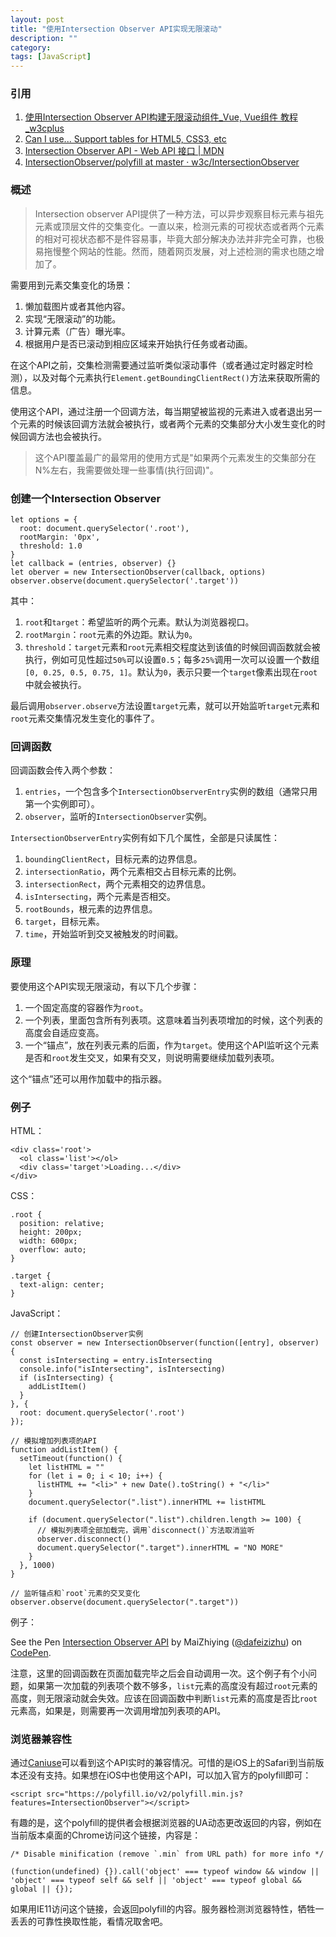 ```yaml
---
layout: post
title: "使用Intersection Observer API实现无限滚动"
description: ""
category: 
tags: [JavaScript]
---
```


### 引用

1. [使用Intersection Observer API构建无限滚动组件_Vue, Vue组件 教程_w3cplus](https://www.w3cplus.com/vue/build-an-infinite-scroll-component-using-intersection-observer-api.html)
2. [Can I use... Support tables for HTML5, CSS3, etc](https://caniuse.com/#search=Intersection)
3. [Intersection Observer API - Web API 接口 | MDN](https://developer.mozilla.org/zh-CN/docs/Web/API/Intersection_Observer_API)
4. [IntersectionObserver/polyfill at master · w3c/IntersectionObserver](https://github.com/w3c/IntersectionObserver/tree/master/polyfill)

### 概述

> Intersection observer API提供了一种方法，可以异步观察目标元素与祖先元素或顶层文件的交集变化。一直以来，检测元素的可视状态或者两个元素的相对可视状态都不是件容易事，毕竟大部分解决办法并非完全可靠，也极易拖慢整个网站的性能。然而，随着网页发展，对上述检测的需求也随之增加了。

需要用到元素交集变化的场景：

1. 懒加载图片或者其他内容。
2. 实现“无限滚动”的功能。
3. 计算元素（广告）曝光率。
4. 根据用户是否已滚动到相应区域来开始执行任务或者动画。

在这个API之前，交集检测需要通过监听类似滚动事件（或者通过定时器定时检测），以及对每个元素执行`Element.getBoundingClientRect()`方法来获取所需的信息。

使用这个API，通过注册一个回调方法，每当期望被监视的元素进入或者退出另一个元素的时候该回调方法就会被执行，或者两个元素的交集部分大小发生变化的时候回调方法也会被执行。

> 这个API覆盖最广的最常用的使用方式是"如果两个元素发生的交集部分在N%左右，我需要做处理一些事情(执行回调)"。

### 创建一个Intersection Observer

    let options = {
      root: document.querySelector('.root'),
      rootMargin: '0px',
      threshold: 1.0
    }
    let callback = (entries, observer) {}
    let oberver = new IntersectionObserver(callback, options)
    observer.observe(document.querySelector('.target'))

其中：

1. `root`和`target`：希望监听的两个元素。默认为浏览器视口。
2. `rootMargin`：`root`元素的外边距。默认为`0`。
3. `threshold`：`target`元素和`root`元素相交程度达到该值的时候回调函数就会被执行，例如可见性超过`50%`可以设置`0.5`；每多`25%`调用一次可以设置一个数组`[0, 0.25, 0.5, 0.75, 1]`。默认为`0`，表示只要一个`target`像素出现在`root`中就会被执行。

最后调用`observer.observe`方法设置`target`元素，就可以开始监听`target`元素和`root`元素交集情况发生变化的事件了。

### 回调函数

回调函数会传入两个参数：

1. `entries`，一个包含多个`IntersectionObserverEntry`实例的数组（通常只用第一个实例即可）。
2. `observer`，监听的`IntersectionObserver`实例。

`IntersectionObserverEntry`实例有如下几个属性，全部是只读属性：

1. `boundingClientRect`，目标元素的边界信息。
2. `intersectionRatio`，两个元素相交占目标元素的比例。
3. `intersectionRect`，两个元素相交的边界信息。
4. `isIntersecting`，两个元素是否相交。
5. `rootBounds`，根元素的边界信息。
6. `target`，目标元素。
6. `time`，开始监听到交叉被触发的时间戳。

### 原理

要使用这个API实现无限滚动，有以下几个步骤：

1. 一个固定高度的容器作为`root`。
2. 一个列表，里面包含所有列表项。这意味着当列表项增加的时候，这个列表的高度会自适应变高。
3. 一个“锚点”，放在列表元素的后面，作为`target`。使用这个API监听这个元素是否和`root`发生交叉，如果有交叉，则说明需要继续加载列表项。

这个“锚点”还可以用作加载中的指示器。

### 例子

HTML：

    <div class='root'>
      <ol class='list'></ol>
      <div class='target'>Loading...</div>
    </div>

CSS：

    .root {
      position: relative;
      height: 200px;
      width: 600px;
      overflow: auto;
    }

    .target {
      text-align: center;
    }

JavaScript：

    // 创建IntersectionObserver实例
    const observer = new IntersectionObserver(function([entry], observer) {
      const isIntersecting = entry.isIntersecting
      console.info("isIntersecting", isIntersecting)
      if (isIntersecting) {
        addListItem()
      }
    }, {
      root: document.querySelector('.root')
    });

    // 模拟增加列表项的API
    function addListItem() {
      setTimeout(function() {
        let listHTML = ""
        for (let i = 0; i < 10; i++) {
          listHTML += "<li>" + new Date().toString() + "</li>"
        }
        document.querySelector(".list").innerHTML += listHTML

        if (document.querySelector(".list").children.length >= 100) {
          // 模拟列表项全部加载完，调用`disconnect()`方法取消监听
          observer.disconnect()
          document.querySelector(".target").innerHTML = "NO MORE"
        }
      }, 1000)
    }
    
    // 监听锚点和`root`元素的交叉变化
    observer.observe(document.querySelector(".target"))

例子：

<p data-height="265" data-theme-id="0" data-slug-hash="yRjgby" data-default-tab="js,result" data-user="dafeizizhu" data-pen-title="Intersection Observer API" class="codepen">See the Pen <a href="https://codepen.io/dafeizizhu/pen/yRjgby/">Intersection Observer API</a> by MaiZhiying (<a href="https://codepen.io/dafeizizhu">@dafeizizhu</a>) on <a href="https://codepen.io">CodePen</a>.</p>
<script async src="https://static.codepen.io/assets/embed/ei.js"></script>

注意，这里的回调函数在页面加载完毕之后会自动调用一次。这个例子有个小问题，如果第一次加载的列表项个数不够多，`list`元素的高度没有超过`root`元素的高度，则无限滚动就会失效。应该在回调函数中判断`list`元素的高度是否比`root`元素高，如果是，则需要再一次调用增加列表项的API。

### 浏览器兼容性

通过[Caniuse](https://caniuse.com/#search=Intersection)可以看到这个API实时的兼容情况。可惜的是iOS上的Safari到当前版本还没有支持。如果想在iOS中也使用这个API，可以加入官方的polyfill即可：

    <script src="https://polyfill.io/v2/polyfill.min.js?features=IntersectionObserver"></script>

有趣的是，这个polyfill的提供者会根据浏览器的UA动态更改返回的内容，例如在当前版本桌面的Chrome访问这个链接，内容是：

    /* Disable minification (remove `.min` from URL path) for more info */

    (function(undefined) {}).call('object' === typeof window && window || 'object' === typeof self && self || 'object' === typeof global && global || {});

如果用IE11访问这个链接，会返回polyfill的内容。服务器检测浏览器特性，牺牲一丢丢的可靠性换取性能，看情况取舍吧。
